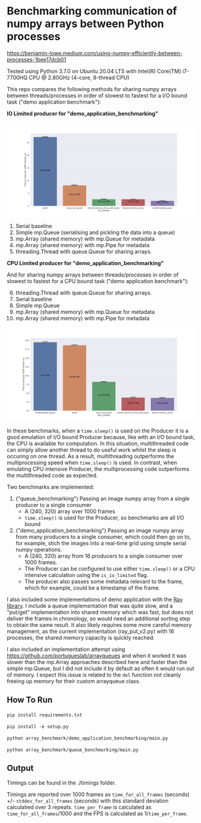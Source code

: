 # Benchmarking communication of numpy arrays between Python processes 

https://benjamin-lowe.medium.com/using-numpy-efficiently-between-processes-1bee17dcb01

Tested using Python 3.7.0 on Ubuntu 20.04 LTS with Intel(R) Core(TM) i7-7700HQ CPU @ 2.80GHz (4-core, 8-thread CPU)   

This repo compares the following methods for sharing numpy arrays between threads/processes in order of slowest to fastest for a I/O bound task ("demo application benchmark"):

**IO Limited producer for "demo_application_benchmarking"**

![IO Limited](timings/IO_Limited.png)

1. Serial baseline
2. Simple mp.Queue (serialising and pickling the data into a queue)
3. mp.Array (shared memory) with mp.Queue for metadata
4. mp.Array (shared memory) with mp.Pipe for metadata
5. threading.Thread with queue.Queue for sharing arrays.

**CPU Limited producer for "demo_application_benchmarking"**

And for sharing numpy arrays between threads/processes in order of slowest to fastest for a CPU bound task ("demo application benchmark"):

6. threading.Thread with queue.Queue for sharing arrays.
1. Serial baseline 
2. Simple mp.Queue
4. mp.Array (shared memory) with mp.Queue for metadata
5. mp.Array (shared memory) with mp.Pipe for metadata


![CPU Limited](timings/CPU_Limited.png)

In these benchmarks, when a `time.sleep()` is used on the Producer it is a good emulation of I/O bound Producer because, like with an I/O bound task, the CPU is available for computation. In this situation, multithreaded code can simply allow another thread to do useful work whilst the sleep is occuring on one thread. As a result, multithreading outperforms the multiprocessing speed when `time.sleep()` is used. In contrast, when emulating CPU intensive Producer, the multiprocessing code outperforms the multithreaded code as expected.

Two benchmarks are implemented:

1. ("queue_benchmarking") Passing an image numpy array from a single producer to a single consumer
    * A (240, 320) array over 1000 frames
    * `time.sleep()` is used for the Producer, so benchmarks are all I/O bound
2. ("demo_application_benchmarking") Passing an image numpy array from many producers to a single consumer, which could then go on to, for example, stich the images into a real-time grid using simple serial numpy operations. 
    * A (240, 320) array from 16 producers to a single consumer over 1000 frames.
    * The Producer can be configured to use either `time.sleep()` or a CPU intensive calculation using the `is_io_limited` flag.
    * The producer also passes some metadata relevant to the frame, which for example, could be a timestamp of the frame.

I also included some implementations of demo application with the [Ray library](https://docs.ray.io/en/latest/index.html). I include a queue implementation that was quite slow, and a "put/get" implementation into shared memory which was fast, but does not deliver the frames in chronology, so would need an additional sorting step to obtain the same result. It also likely requires some more careful memory management, as the current implementation (ray_put_v2.py) with 16 processes, the shared memory capacity is quickly reached.

I also included an implementation attempt using https://github.com/portugueslab/arrayqueues and when it worked it was slower than the mp.Array approaches described here and faster than the simple mp.Queue, but  I did not include it by default as often it would run out of memory. I expect this issue is related to the `del` function not cleanly freeing up memory for their custom arrayqueue class.

## How To Run 

`pip install requirements.txt`

`pip install -e setup.py`

`python array_benchmark/demo_application_benchmarking/main.py`

`python array_benchmark/queue_benchmarking/main.py`

## Output

Timings can be found in the ./timings folder.

Timings are reported over 1000 frames as `time_for_all_frames` (seconds) +/- `stddev_for_all_frames` (seconds)  with this standard deviation calculatied over 3 repeats. `time_per_frame` is calculated as `time_for_all_frames`/1000 and the FPS is calculated as 1/`time_per_frame`.



